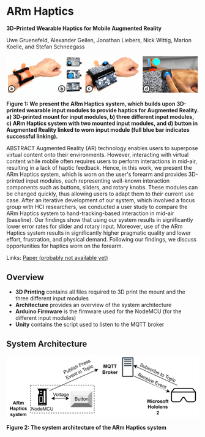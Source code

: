 # ARm Haptics
**3D-Printed Wearable Haptics for Mobile Augmented Reality**

Uwe Gruenefeld, Alexander Geilen, Jonathan Liebers, Nick Wittig, Marion Koelle, and Stefan Schneegass

![Overview of the ARm Haptics system.](/Teaser.png?raw=true "Overview of the ARm Haptics system.")

**Figure 1: We present the ARm Haptics system, which builds upon 3D-printed wearable input modules to provide haptics for Augmented Reality. a) 3D-printed mount for input modules, b) three different input modules, c) ARm Haptics system with two mounted input modules, and d) button in Augmented Reality linked to worn input module (full blue bar indicates successful linking).**

ABSTRACT Augmented Reality (AR) technology enables users to superpose virtual content onto their environments. However, interacting with virtual content while mobile often requires users to perform interactions in mid-air, resulting in a lack of haptic feedback. Hence, in this work, we present the ARm Haptics system, which is worn on the user's forearm and provides 3D-printed input modules, each representing well-known interaction components such as buttons, sliders, and rotary knobs. These modules can be changed quickly, thus allowing users to adapt them to their current use case. After an iterative development of our system, which involved a focus group with HCI researchers, we conducted a user study to compare the ARm Haptics system to hand-tracking-based interaction in mid-air (baseline). Our findings show that using our system results in significantly lower error rates for slider and rotary input. Moreover, use of the ARm Haptics system results in significantly higher pragmatic quality and lower effort, frustration, and physical demand. Following our findings, we discuss opportunities for haptics worn on the forearm.

Links: [Paper (probably not available yet)](https://doi.org/10.1145/3546728)

## Overview
* **3D Printing** contains all files required to 3D print the mount and the three different input modules
* **Architecture** provides an overview of the system architecture
* **Arduino Firmware** is the firmware used for the NodeMCU (for the different input modules)
* **Unity** contains the script used to listen to the MQTT broker

## System Architecture
![The system architecture of the ARm Haptics system.](/Architecture/Architecture.png?raw=true "The system architecture of the ARm Haptics system.")

**Figure 2: The system architecture of the ARm Haptics system**